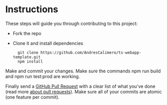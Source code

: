 # Instructions

These steps will guide you through contributing to this project:

- Fork the repo
- Clone it and install dependencies

        git clone https://github.com/AndresCalimero/ts-webapp-template.git
        npm install

Make and commit your changes. Make sure the commands npm run build and npm run test:prod are working.

Finally send a [GitHub Pull Request](https://github.com/AndresCalimero/ts-webapp-template/compare?expand=1) with a clear list of what you've done (read more [about pull requests](https://help.github.com/articles/about-pull-requests/)). Make sure all of your commits are atomic (one feature per commit).
